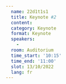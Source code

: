 ```yaml
---
  name: 22d1t1s1
  title: Keynote #2
  content: 
  category: Keynote
  format: Keynote
  speakers: 
    - 
  room: Auditorium
  time_start: '10:15'
  time_end: '11:00'
  slot: 13/10/2022
  lang: fr
---
```

